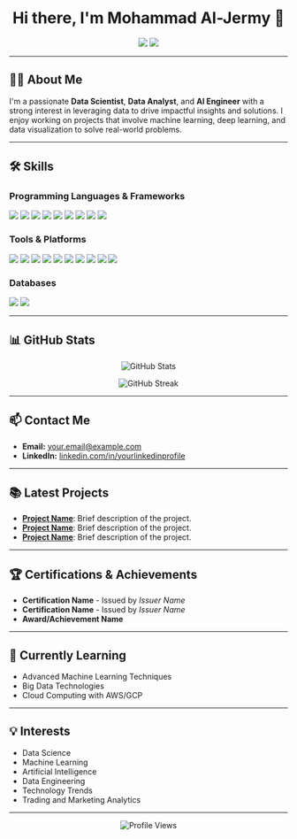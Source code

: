 <h1 align="center">Hi there, I'm Mohammad Al-Jermy 👋</h1>

<p align="center">
  <a href="kaljermy@gmail.com"><img src="https://img.shields.io/badge/Email-D14836?style=flat&logo=gmail&logoColor=white"/></a>
  <a href="[https://www.linkedin.com/in/yourlinkedinprofile/](https://www.linkedin.com/in/mohammad-aljermy/)"><img src="https://img.shields.io/badge/LinkedIn-0077B5?style=flat&logo=linkedin&logoColor=white"/></a>
</p>

---

## 👨‍💻 About Me

I'm a passionate **Data Scientist**, **Data Analyst**, and **AI Engineer** with a strong interest in leveraging data to drive impactful insights and solutions. I enjoy working on projects that involve machine learning, deep learning, and data visualization to solve real-world problems.

---

## 🛠️ Skills

### Programming Languages & Frameworks
<p>
  <img src="https://img.shields.io/badge/Python-3776AB?style=flat&logo=python&logoColor=white"/>
  <img src="https://img.shields.io/badge/SQL-4479A1?style=flat&logo=postgresql&logoColor=white"/>
  <img src="https://img.shields.io/badge/NumPy-013243?style=flat&logo=numpy&logoColor=white"/>
  <img src="https://img.shields.io/badge/Pandas-150458?style=flat&logo=pandas&logoColor=white"/>
  <img src="https://img.shields.io/badge/Matplotlib-ffffff?style=flat&logo=matplotlib&logoColor=black"/>
  <img src="https://img.shields.io/badge/Seaborn-0690FA?style=flat&logo=python&logoColor=white"/>
  <img src="https://img.shields.io/badge/Scikit--Learn-F7931E?style=flat&logo=scikit-learn&logoColor=white"/>
  <img src="https://img.shields.io/badge/TensorFlow-FF6F00?style=flat&logo=tensorflow&logoColor=white"/>
  <img src="https://img.shields.io/badge/Keras-D00000?style=flat&logo=keras&logoColor=white"/>
</p>

### Tools & Platforms
<p>
  <img src="https://img.shields.io/badge/VS_Code-0078D4?style=flat&logo=visual%20studio%20code&logoColor=white"/>
  <img src="https://img.shields.io/badge/Jupyter-FA0F00?style=flat&logo=jupyter&logoColor=white"/>
  <img src="https://img.shields.io/badge/Google_Colab-F9AB00?style=flat&logo=google%20colab&logoColor=white"/>
  <img src="https://img.shields.io/badge/Tableau-E97627?style=flat&logo=tableau&logoColor=white"/>
  <img src="https://img.shields.io/badge/Power_BI-F2C811?style=flat&logo=power%20bi&logoColor=black"/>
  <img src="https://img.shields.io/badge/KNIME-FFC000?style=flat&logo=knime&logoColor=black"/>
  <img src="https://img.shields.io/badge/Linux-FCC624?style=flat&logo=linux&logoColor=black"/>
  <img src="https://img.shields.io/badge/MLflow-0194E2?style=flat&logo=mlflow&logoColor=white"/>
  <img src="https://img.shields.io/badge/AutoML-FF7F00?style=flat&logo=automl&logoColor=white"/>
  <img src="https://img.shields.io/badge/Ultralytics-222222?style=flat&logo=ultralytics&logoColor=white"/>
</p>

### Databases
<p>
  <img src="https://img.shields.io/badge/Oracle_SQL-F80000?style=flat&logo=oracle&logoColor=white"/>
  <img src="https://img.shields.io/badge/PostgreSQL-336791?style=flat&logo=postgresql&logoColor=white"/>
</p>

---

## 📊 GitHub Stats

<p align="center">
  <img src="https://github-readme-stats.vercel.app/api?username=yourusername&show_icons=true&theme=radical" alt="GitHub Stats"/>
</p>

<p align="center">
  <img src="https://github-readme-streak-stats.herokuapp.com/?user=yourusername&theme=radical" alt="GitHub Streak"/>
</p>

---

## 📫 Contact Me

- **Email:** [your.email@example.com](mailto:your.email@example.com)
- **LinkedIn:** [linkedin.com/in/yourlinkedinprofile](https://www.linkedin.com/in/yourlinkedinprofile/)

---

## 📚 Latest Projects

- [**Project Name**](https://github.com/yourusername/project-name): Brief description of the project.
- [**Project Name**](https://github.com/yourusername/project-name): Brief description of the project.
- [**Project Name**](https://github.com/yourusername/project-name): Brief description of the project.

---

## 🏆 Certifications & Achievements

- **Certification Name** - Issued by *Issuer Name*
- **Certification Name** - Issued by *Issuer Name*
- **Award/Achievement Name**

---

## 🌱 Currently Learning

- Advanced Machine Learning Techniques
- Big Data Technologies
- Cloud Computing with AWS/GCP

---

## 💡 Interests

- Data Science
- Machine Learning
- Artificial Intelligence
- Data Engineering
- Technology Trends
- Trading and Marketing Analytics

---

<p align="center">
  <img src="https://komarev.com/ghpvc/?username=yourusername&label=Profile%20Views&color=0e75b6&style=flat" alt="Profile Views" />
</p>
